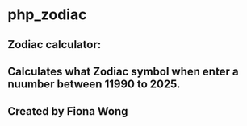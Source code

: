 # php_zodiac
## Zodiac calculator:
## Calculates what Zodiac symbol when enter a nuumber between 11990 to 2025.
## Created by Fiona Wong 
